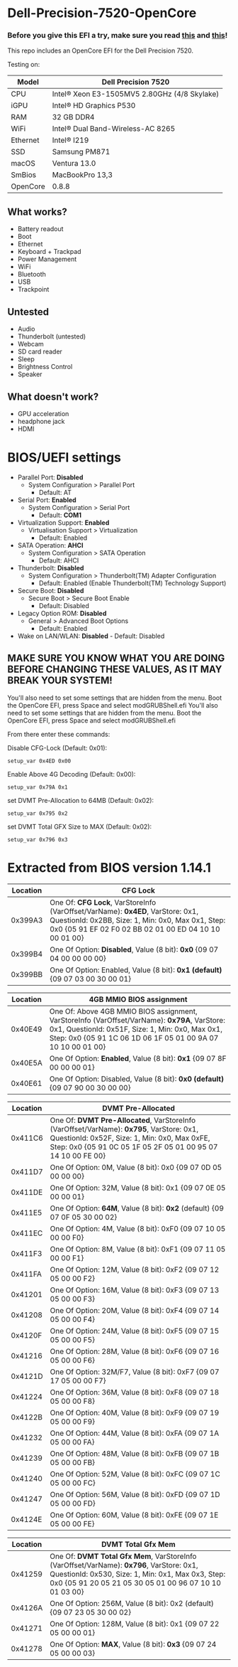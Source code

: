 # Dell-Precision-7520-OpenCore
 
### Before you give this EFI a try, make sure you read [this](#BIOS/UEFI-Settings) and [this](#Generating-your-own-serial-and-Editing-ROM)!

This repo includes an OpenCore EFI for the Dell Precision 7520.

Testing on:

Model | Dell Precision 7520
------------- | ---------------
CPU | Intel® Xeon E3-1505MV5 2.80GHz (4/8 Skylake)
iGPU | Intel® HD Graphics P530
RAM | 32 GB DDR4
WiFi | Intel® Dual Band-Wireless-AC 8265
Ethernet | Intel® I219
SSD | Samsung PM871
macOS | Ventura 13.0
SmBios|	MacBookPro 13,3
OpenCore | 0.8.8

## What works?

- Battery readout
- Boot
- Ethernet
- Keyboard + Trackpad
- Power Management
- WiFi
- Bluetooth
- USB
- Trackpoint

## Untested

- Audio
- Thunderbolt (untested)
- Webcam
- SD card reader
- Sleep
- Brightness Control
- Speaker

## What doesn't work?

- GPU acceleration
- headphone jack
- HDMI




# BIOS/UEFI settings

- Parallel Port: **Disabled**
	- System Configuration > Parallel Port
		- Default: AT
- Serial Port: **Enabled**
	- System Configuration > Serial Port
		- Default: **COM1**
- Virtualization Support: **Enabled**
	- Virtualisation Support > Virtualization
		- Default:  Enabled
- SATA Operation: **AHCI**
	- System Configuration > SATA Operation
		- Default: AHCI
- Thunderbolt: **Disabled**
	- System Configuration > Thunderbolt(TM) Adapter Configuration
		- Default: Enabled (Enable Thunderbolt(TM) Technology Support)
- Secure Boot: **Disabled**
	- Secure Boot > Secure Boot Enable
		- Default: Disabled
- Legacy Option ROM: **Disabled**
	- General > Advanced Boot Options
		- Default: Enabled
- Wake on LAN/WLAN: **Disabled**
		- Default: Disabled

## MAKE SURE YOU KNOW WHAT YOU ARE DOING BEFORE CHANGING THESE VALUES, AS IT MAY BREAK YOUR SYSTEM!
You'll also need to set some settings that are hidden from the menu.
Boot the OpenCore EFI, press Space and select modGRUBShell.efi
You'll also need to set some settings that are hidden from the menu. Boot the OpenCore EFI, press Space and select modGRUBShell.efi

From there enter these commands:

Disable CFG-Lock (Default:	0x01):
```
setup_var 0x4ED 0x00
```

Enable Above 4G Decoding (Default:	0x00):
```
setup_var 0x79A 0x1
```

set DVMT Pre-Allocation to 64MB (Default:	0x02):
```
setup_var 0x795 0x2
```

set DVMT Total GFX Size to MAX (Default:	0x02):
```
setup_var 0x796 0x3
```



# Extracted from BIOS version 1.14.1

Location | CFG Lock
------------- | ---------------
0x399A3 |			One Of: **CFG Lock**, VarStoreInfo (VarOffset/VarName): **0x4ED**, VarStore: 0x1, QuestionId: 0x2BB, Size: 1, Min: 0x0, Max 0x1, Step: 0x0 {05 91 EF 02 F0 02 BB 02 01 00 ED 04 10 10 00 01 00}
0x399B4 |			One Of Option: **Disabled**, Value (8 bit): **0x0** {09 07 04 00 00 00 00}
0x399BB |			One Of Option: Enabled, Value (8 bit): **0x1 (default)** {09 07 03 00 30 00 01}

Location | 4GB MMIO BIOS assignment
------------- | ---------------
0x40E49 |			One Of: Above 4GB MMIO BIOS assignment, VarStoreInfo (VarOffset/VarName): **0x79A**, VarStore: 0x1, QuestionId: 0x51F, Size: 1, Min: 0x0, Max 0x1, Step: 0x0 {05 91 1C 06 1D 06 1F 05 01 00 9A 07 10 10 00 01 00}
0x40E5A |			One Of Option: **Enabled**, Value (8 bit): **0x1** {09 07 8F 00 00 00 01}
0x40E61 |			One Of Option: Disabled, Value (8 bit): **0x0 (default)** {09 07 90 00 30 00 00}

Location | DVMT Pre-Allocated
------------- | ---------------
0x411C6 |				One Of: **DVMT Pre-Allocated**, VarStoreInfo (VarOffset/VarName): **0x795**, VarStore: 0x1, QuestionId: 0x52F, Size: 1, Min: 0x0, Max 0xFE, Step: 0x0 {05 91 0C 05 1F 05 2F 05 01 00 95 07 14 10 00 FE 00}
0x411D7 |				One Of Option: 0M, Value (8 bit): 0x0 {09 07 0D 05 00 00 00}
0x411DE |				One Of Option: 32M, Value (8 bit): 0x1 {09 07 0E 05 00 00 01}
0x411E5 |				One Of Option: **64M**, Value (8 bit): **0x2** (default) {09 07 0F 05 30 00 02}
0x411EC |				One Of Option: 4M, Value (8 bit): 0xF0 {09 07 10 05 00 00 F0}
0x411F3 |				One Of Option: 8M, Value (8 bit): 0xF1 {09 07 11 05 00 00 F1}
0x411FA |				One Of Option: 12M, Value (8 bit): 0xF2 {09 07 12 05 00 00 F2}
0x41201 |				One Of Option: 16M, Value (8 bit): 0xF3 {09 07 13 05 00 00 F3}
0x41208 |			One Of Option: 20M, Value (8 bit): 0xF4 {09 07 14 05 00 00 F4}
0x4120F |				One Of Option: 24M, Value (8 bit): 0xF5 {09 07 15 05 00 00 F5}
0x41216 |				One Of Option: 28M, Value (8 bit): 0xF6 {09 07 16 05 00 00 F6}
0x4121D |				One Of Option: 32M/F7, Value (8 bit): 0xF7 {09 07 17 05 00 00 F7}
0x41224 |				One Of Option: 36M, Value (8 bit): 0xF8 {09 07 18 05 00 00 F8}
0x4122B |			One Of Option: 40M, Value (8 bit): 0xF9 {09 07 19 05 00 00 F9}
0x41232 |				One Of Option: 44M, Value (8 bit): 0xFA {09 07 1A 05 00 00 FA}
0x41239 |			One Of Option: 48M, Value (8 bit): 0xFB {09 07 1B 05 00 00 FB}
0x41240 |			One Of Option: 52M, Value (8 bit): 0xFC {09 07 1C 05 00 00 FC}
0x41247 |				One Of Option: 56M, Value (8 bit): 0xFD {09 07 1D 05 00 00 FD}
0x4124E |				One Of Option: 60M, Value (8 bit): 0xFE {09 07 1E 05 00 00 FE}

Location | DVMT Total Gfx Mem
------------- | ---------------
0x41259 |			One Of: **DVMT Total Gfx Mem**, VarStoreInfo (VarOffset/VarName): **0x796**, VarStore: 0x1, QuestionId: 0x530, Size: 1, Min: 0x1, Max 0x3, Step: 0x0 {05 91 20 05 21 05 30 05 01 00 96 07 10 10 01 03 00}
0x4126A |			One Of Option: 256M, Value (8 bit): 0x2 (default) {09 07 23 05 30 00 02}
0x41271 |				One Of Option: 128M, Value (8 bit): 0x1 {09 07 22 05 00 00 01}
0x41278 |				One Of Option: **MAX**, Value (8 bit): **0x3** {09 07 24 05 00 00 03}


